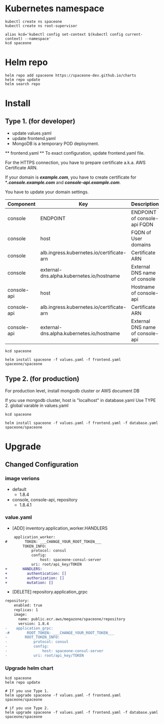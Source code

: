 # Kubernetes namespace

~~~
kubectl create ns spaceone
kubectl create ns root-supervisor

alias kcd='kubectl config set-context $(kubectl config current-context) --namespace'
kcd spaceone
~~~

# Helm repo

~~~
helm repo add spaceone https://spaceone-dev.github.io/charts
helm repo update
helm search repo
~~~

# Install

## Type 1. (for developer)
* update values.yaml
* update frontend.yaml
* MongoDB is a temporary POD deployment.

** frontend.yaml **
To exact configuration, update frontend.yaml file.

For the HTTPS connection, you have to prepare certificate a.k.a. AWS Certificate ARN.

If your domain is ***example.com***, you have to create certificate for ****.console.example.com*** and ***console-api.example.com***.


You have to update your domain settings.

| Component |	Key 				| Description |
| --- 		| --- 				| --- |
| console	| ENDPOINT 			| ENDPOINT of console-api FQDN |
| console	| host				| FQDN of User domains |
| console	| alb.ingress.kubernetes.io/certificate-arn |  Certificate ARN |
| console 	| external-dns.alpha.kubernetes.io/hostname | External DNS name of console	|
| console-api	| host				| Hostname of console-api |
| console-api	| alb.ingress.kubernetes.io/certificate-arn |  Certificate ARN |
| console-api	| external-dns.alpha.kubernetes.io/hostname | External DNS name of console-api	|

~~~
kcd spaceone

helm install spaceone -f values.yaml -f frontend.yaml spaceone/spaceone

~~~


## Type 2. (for production)

For production level, install mongodb cluster or AWS document DB

If you use mongodb cluster,
host is "localhost" in database.yaml
Use TYPE 2. global varable in values.yaml

~~~
kcd spaceone

helm install spaceone -f values.yaml -f frontend.yaml -f database.yaml spaceone/spaceone

~~~


# Upgrade
## Changed Configuration
### image verions
- default
    - 1.8.4
- console, console-api, repository
    - 1.8.4.1
### value.yaml
- [ADD] inventory.application_worker.HANDLERS
```diff
    application_worker:
#        TOKEN: ___CHANGE_YOUR_ROOT_TOKEN___ 
        TOKEN_INFO:
            protocol: consul
            config:
                host: spaceone-consul-server
            uri: root/api_key/TOKEN
+       HANDLERS:
+         authentication: []
+         authorization: []
+         mutation: []
```
- [DELETE] repository.application_grpc
```diff
repository:
    enabled: true
    replicas: 1
    image:
      name: public.ecr.aws/megazone/spaceone/repository
      version: 1.8.4
-    application_grpc:
-#        ROOT_TOKEN: ___CHANGE_YOUR_ROOT_TOKEN___ 
-        ROOT_TOKEN_INFO:
-            protocol: consul
-            config:
-                host: spaceone-consul-server
-            uri: root/api_key/TOKEN
```

### Upgrade helm chart

~~~
kcd spaceone
helm repo update

# If you use Type 1.
helm upgrade spaceone -f values.yaml -f frontend.yaml spaceone/spaceone

# if you use Type 2.
helm upgrade spaceone -f values.yaml -f frontend.yaml -f database.yaml spaceone/spaceone
~~~
